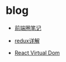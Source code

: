# blog

* [前端圈笔记](https://www.qdfuns.com/u/15457)

* [redux详解](https://github.com/ty19105/blog/issues/2)

* [React Virtual Dom](https://github.com/ty19105/blog/issues/3)
